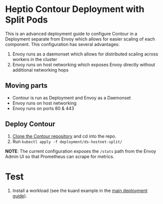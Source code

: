 # Heptio Contour Deployment with Split Pods

This is an advanced deployment guide to configure Contour in a Deployment separate from Envoy which allows for easier scaling of each component.
This configuration has several advantages:

1. Envoy runs as a daemonset which allows for distributed scaling across workers in the cluster
2. Envoy runs on host networking which exposes Envoy directly without additional networking hops

## Moving parts

- Contour is run as Deployment and Envoy as a Daemonset
- Envoy runs on host networking
- Envoy runs on ports 80 & 443

## Deploy Contour

1. [Clone the Contour repository][1] and cd into the repo.
2. Run `kubectl apply -f deployment/ds-hostnet-split/`

**NOTE**: The current configuration exposes the `/stats` path from the Envoy Admin UI so that Prometheus can scrape for metrics.

# Test

1. Install a workload (see the kuard example in the [main deployment guide][2]).

[1]: ../CONTRIBUTING.md
[2]: deploy-options.md#test